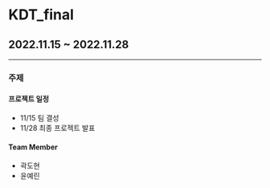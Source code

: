 # KDT_final
## 2022.11.15 ~ 2022.11.28
----------------------------------------------------------------------------------------
### 주제

#### 프로젝트 일정
* 11/15 팀 결성
* 11/28 최종 프로젝트 발표


#### Team Member
* 곽도현
* 윤예린

